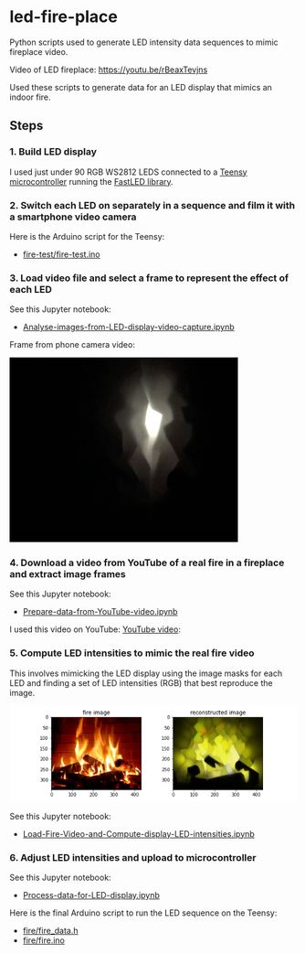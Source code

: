 # led-fire-place
Python scripts used to generate LED intensity data sequences to mimic fireplace video.

Video of LED fireplace:
https://youtu.be/rBeaxTevjns

Used these scripts to generate data for an LED display that mimics an indoor fire.

## Steps

### 1. Build LED display

I used just under 90 RGB WS2812 LEDS connected to a [Teensy microcontroller](https://www.pjrc.com/teensy/) running the [FastLED library](https://fastled.io).

### 2. Switch each LED on separately in a sequence and film it with a smartphone video camera

Here is the Arduino script for the Teensy:
 - [fire-test/fire-test.ino](fire-test/fire-test.ino)

### 3. Load video file and select a frame to represent the effect of each LED

See this Jupyter notebook:
- [Analyse-images-from-LED-display-video-capture.ipynb](Analyse-images-from-LED-display-video-capture.ipynb)

Frame from phone camera video:

<img src="images/im_010_adj.png" width=400></img>

### 4. Download a video from YouTube of a real fire in a fireplace and extract image frames

See this Jupyter notebook:
- [Prepare-data-from-YouTube-video.ipynb](Prepare-data-from-YouTube-video.ipynb)

I used this video on YouTube: [YouTube video](https://www.youtube.com/watch?v=L_LUpnjgPso):

### 5. Compute LED intensities to mimic the real fire video

This involves mimicking the LED display using the image masks for each LED and finding a set of LED intensities (RGB) that best reproduce the image.

<img src="images/fig_image_mask_opt.png">


See this Jupyter notebook:
- [Load-Fire-Video-and-Compute-display-LED-intensities.ipynb](Load-Fire-Video-and-Compute-display-LED-intensities.ipynb)


### 6. Adjust LED intensities and upload to microcontroller

See this Jupyter notebook:
- [Process-data-for-LED-display.ipynb](Process-data-for-LED-display.ipynb)

Here is the final Arduino script to run the LED sequence on the Teensy:
 - [fire/fire_data.h](fire/fire_data.h)
 - [fire/fire.ino](fire/fire.ino)

